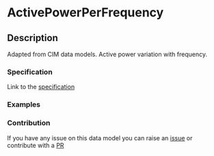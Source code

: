 # ActivePowerPerFrequency

## Description 

Adapted from CIM data models. Active power variation with frequency.
### Specification

Link to the [specification](https://smart-data-models.github.io/dataModel.EnergyCIM/ActivePowerPerFrequency/doc/spec.md)
### Examples
### Contribution

 If you have any issue on this data model you can raise an [issue](https://github.com/smart-data-models/dataModel.EnergyCIM/issues)  or contribute with a [PR](https://github.com/smart-data-models/dataModel.EnergyCIM/pulls)